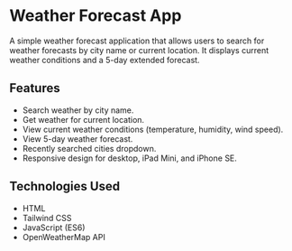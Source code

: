 # Weather Forecast App

A simple weather forecast application that allows users to search for weather forecasts by city name or current location. It displays current weather conditions and a 5-day extended forecast.

## Features

- Search weather by city name.
- Get weather for current location.
- View current weather conditions (temperature, humidity, wind speed).
- View 5-day weather forecast.
- Recently searched cities dropdown.
- Responsive design for desktop, iPad Mini, and iPhone SE.

## Technologies Used

- HTML
- Tailwind CSS
- JavaScript (ES6)
- OpenWeatherMap API
